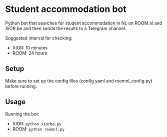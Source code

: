 # Student accommodation bot

Python bot that searches for student accommodation in NL on ROOM.nl and XIOR.be and then sends the results to a Telegram channel.

Suggested interval for checking:
- XIOR: 10 minutes
- ROOM: 24 hours

## Setup

Make sure to set up the config files (config.yaml and roomnl_config.py) before running.

## Usage

Running the bot:
- XIOR: `python xiorbe.py`
- ROOM: `python roomnl.py`
